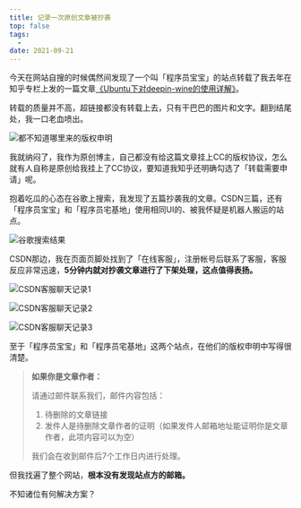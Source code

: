 ```yaml
---
title: 记录一次原创文章被抄袭
top: false
tags:
  - 
date: 2021-09-21
---
```


今天在网站自搜的时候偶然间发现了一个叫「程序员宝宝」的站点转载了我去年在知乎专栏上发的一篇文章[《Ubuntu下对deepin-wine的使用详解》](https://zhuanlan.zhihu.com/p/141107518)。

转载的质量并不高，超链接都没有转载上去，只有干巴巴的图片和文字。翻到结尾处，我一口老血喷出。

 ![都不知道哪里来的版权申明](https://bu.dusays.com/2022/08/10/62f3cacc1ff3f.webp)

我就纳闷了，我作为原创博主，自己都没有给这篇文章挂上CC的版权协议，怎么就有人自称是原创给我挂上了CC协议，要知道我知乎还明确勾选了「转载需要申请」呢。

抱着吃瓜的心态在谷歌上搜索，我发现了五篇抄袭我的文章。CSDN三篇，还有「程序员宝宝」和「程序员宅基地」使用相同UI的、被我怀疑是机器人搬运的站点。

![谷歌搜索结果](https://bu.dusays.com/2022/08/10/62f3cad01576d.webp)

CSDN那边，我在页面页脚处找到了「在线客服」，注册帐号后联系了客服，客服反应非常迅速，**5分钟内就对抄袭文章进行了下架处理，这点值得表扬。**

![CSDN客服聊天记录1](https://bu.dusays.com/2022/08/10/62f3cad3ceaa6.webp)

![CSDN客服聊天记录2](https://bu.dusays.com/2022/08/10/62f3cad833827.webp)

![CSDN客服聊天记录3](https://bu.dusays.com/2022/08/10/62f3cadacac4d.webp)

至于「程序员宝宝」和「程序员宅基地」这两个站点，在他们的版权申明中写得很清楚。

> **如果你是文章作者：**
>
> 请通过邮件联系我们，邮件内容包括：
>
> 1. 待删除的文章链接
> 2. 发件人是待删除文章作者的证明（如果发件人邮箱地址能证明你是文章作者，此项内容可以为空）
>
> 我们会在收到邮件后7个工作日内进行处理。

但我找遍了整个网站，**根本没有发现站点方的邮箱。**

不知诸位有何解决方案？
